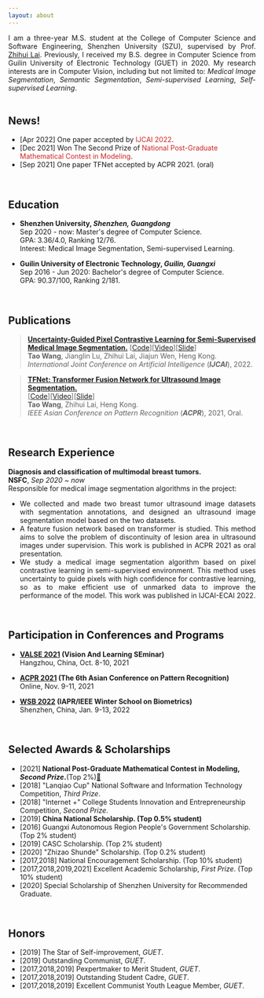 ```yaml
---
layout: about
---
```


[//]: # (## About Me)

<div style="text-align:justify;text-justify:inter-ideograph">I am a three-year M.S. student at the College of Computer Science and Software Engineering, Shenzhen University (SZU), supervised by Prof. <a href="https://www.scholat.com/laizhihui" target="_blank">Zhihui Lai</a>. Previously, I received my B.S. degree in Computer Science from Guilin University of Electronic Technology (GUET) in 2020. My research interests are in Computer Vision, including but not limited to: <i>Medical Image Segmentation</i>, <i>Semantic Segmentation</i>, <i>Semi-supervised Learning</i>, <i>Self-supervised Learning</i>.</div>

<br>

## News!

- [Apr 2022] One paper accepted by <font color="#CD2626">IJCAI 2022</font>.
- [Dec 2021] Won The Second Prize of <font color="#CD2626">National Post-Graduate Mathematical Contest in Modeling</font>.
- [Sep 2021] One paper TFNet accepted by ACPR 2021. (oral)<br>

<br>

## Education

- <b>Shenzhen University, <em>Shenzhen, Guangdong</em></b><br>
  Sep 2020 - now: Master's degree of Computer Science.<br>
  GPA: 3.36/4.0, Ranking 12/76.<br>
  Interest: Medical Image Segmentation, Semi-supervised Learning.
  
- <b>Guilin University of Electronic Technology, <em>Guilin, Guangxi</em></b><br>
  Sep 2016 - Jun 2020: Bachelor's degree of Computer Science.<br>
  GPA: 90.37/100, Ranking 2/181.

<br>

## Publications

> <b><a href="https://taovv.github.io/assets/UGPCL.pdf" target="_blank">Uncertainty-Guided Pixel Contrastive Learning for Semi-Supervised Medical Image Segmentation.</a></b>
> [<a href="https://github.com/taovv/UGPCL" target="_blank">Code</a>][<a href="https://recorder-v3.slideslive.com/?share=66899&s=24d1d62b-b2fa-4ba4-b0a8-08749cf08120" target="_blank">Video</a>][<a href="https://www.aliyundrive.com/s/Xe8uB5kx2mi" target="_blank">Slide</a>]<br>
> <b>Tao Wang</b>, Jianglin Lu, Zhihui Lai, Jiajun Wen, Heng Kong.<br>
> <em>International Joint Conference on Artificial Intelligence</em> (<i><b>IJCAI</b></i>), 2022. <br>

> <b><a href="https://taovv.github.io/assets/TFNet.pdf" target="_blank">TFNet: Transformer Fusion Network for Ultrasound Image Segmentation.</a></b> <br>
> [<a href="https://github.com/taovv/TFNet" target="_blank">Code</a>][<a href="https://www.aliyundrive.com/s/oDdMwf4FrEs" target="_blank">Video</a>][<a href="https://www.aliyundrive.com/s/cc6HVyctitS" target="_blank">Slide</a>]<br>
> <b>Tao Wang</b>, Zhihui Lai, Heng Kong.<br>
> <em>IEEE Asian Conference on Pattern Recognition</em> (<i><b>ACPR</b></i>), 2021, Oral. <br>

<br>

## Research Experience

<b>Diagnosis and classification of multimodal breast tumors.</b><br>
<b>NSFC</b>, <em>Sep 2020 ~ now</em><br>
Responsible for medical image segmentation algorithms in the project:
- <div style="text-align:justify;text-justify:inter-ideograph">We collected and made two breast tumor ultrasound image datasets with segmentation annotations, and designed an ultrasound image segmentation model based on the two datasets.</div>
- <div style="text-align:justify;text-justify:inter-ideograph">A feature fusion network based on transformer is studied. This method aims to solve the problem of discontinuity of lesion area in ultrasound images under supervision. This work is published in ACPR 2021 as oral presentation.</div>
- <div style="text-align:justify;text-justify:inter-ideograph">We study a medical image segmentation algorithm based on pixel contrastive learning in semi-supervised environment. This method uses uncertainty to guide pixels with high confidence for contrastive learning, so as to make efficient use of unmarked data to improve the performance of the model. This work was published in IJCAI-ECAI 2022.</div>


<br>

## Participation in Conferences and Programs

- <b><a href="http://valser.org/2021/" target="_blank">VALSE 2021</a> (Vision And Learning SEminar)</b><br>
  Hangzhou, China, Oct. 8-10, 2021
  
- <b><a href="http://brain.korea.ac.kr/acpr/" target="_blank">ACPR 2021</a> (The 6th Asian Conference on Pattern Recognition)</b><br>
  Online, Nov. 9-11, 2021
  
- <b><a href="https://www.comp.hkbu.edu.hk/wsb2022/" target="_blank">WSB 2022</a> (IAPR/IEEE Winter School on Biometrics)</b><br>
  Shenzhen, China, Jan. 9-13, 2022

<br>

## Selected Awards & Scholarships

- [2021] <b>National Post-Graduate Mathematical Contest in Modeling, _Second Prize_.</b>(Top 2%)[🔗](https://taovv.github.io/assets/math_model.pdf)
- [2018] "Lanqiao Cup" National Software and Information Technology Competition, _Third Prize_.
- [2018] "Internet +" College Students Innovation and Entrepreneurship Competition, _Second Prize_.
- [2019] <b>China National Scholarship. (Top 0.5% student)</b>
- [2016] Guangxi Autonomous Region People's Government Scholarship. (Top 2% student)
- [2019] CASC Scholarship. (Top 2% student)
- [2020] "Zhizao Shunde" Scholarship. (Top 0.2% student)
- [2017,2018] National Encouragement Scholarship. (Top 10% student)
- [2017,2018,2019,2021] Excellent Academic Scholarship, _First Prize_. (Top 10% student)
- [2020] Special Scholarship of Shenzhen University for Recommended Graduate.

<br>

## Honors

- [2019] The Star of Self-improvement, _GUET_.
- [2019] Outstanding Communist, _GUET_.
- [2017,2018,2019] Pexpertmaker to Merit Student, _GUET_.
- [2017,2018,2019] Outstanding Student Cadre, _GUET_.
- [2017,2018,2019] Excellent Communist Youth League Member, _GUET_.

